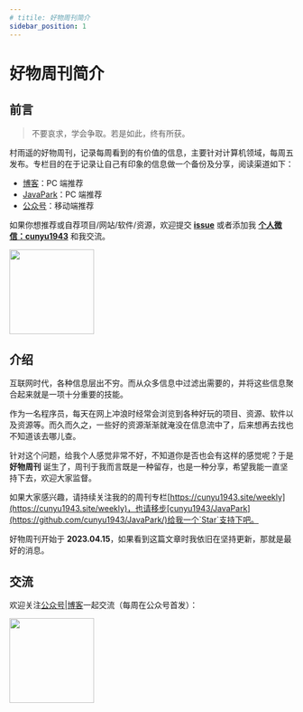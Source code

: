 ```yaml
---
# titile: 好物周刊简介
sidebar_position: 1
---
```


# 好物周刊简介
## 前言

> 不要哀求，学会争取。若是如此，终有所获。

村雨遥的好物周刊，记录每周看到的有价值的信息，主要针对计算机领域，每周五发布。专栏目的在于记录让自己有印象的信息做一个备份及分享，阅读渠道如下：

- [博客](https://cunyu1943.site/)：PC 端推荐
- [JavaPark](https://cunyu1943.site/JavaPark)：PC 端推荐
- [公众号](/docs/contract)：移动端推荐

如果你想推荐或自荐项目/网站/软件/资源，欢迎提交 **[issue](https://github.com/cunyu1943/JavaPark/issues/21)** 或者添加我 **[个人微信：cunyu1943](/docs/contract)** 和我交流。

<img src="https://cunyu1943.site/JavaPark/img/site/wechat.png" width="150" />

## 介绍

互联网时代，各种信息层出不穷。而从众多信息中过滤出需要的，并将这些信息聚合起来就是一项十分重要的技能。

作为一名程序员，每天在网上冲浪时经常会浏览到各种好玩的项目、资源、软件以及资源等。而久而久之，一些好的资源渐渐就淹没在信息流中了，后来想再去找也不知道该去哪儿查。

针对这个问题，给我个人感觉非常不好，不知道你是否也会有这样的感觉呢？于是 **好物周刊** 诞生了，周刊于我而言既是一种留存，也是一种分享，希望我能一直坚持下去，欢迎大家监督。

如果大家感兴趣，请持续关注我的的周刊专栏[https://cunyu1943.site/weekly](https://cunyu1943.site/weekly)，也请移步[cunyu1943/JavaPark](https://github.com/cunyu1943/JavaPark/)给我一个`Star`支持下吧。

好物周刊开始于 **2023.04.15**，如果看到这篇文章时我依旧在坚持更新，那就是最好的消息。

## 交流

欢迎关注[公众号](/docs/contract)|[博客](https://cunyu1943.site/)一起交流（每周在公众号首发）：

<img src="https://cunyu1943.site/JavaPark/img/site/wechatpublic.png" width="150" />

